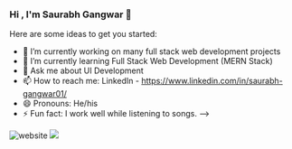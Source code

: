  ### Hi , I'm Saurabh Gangwar 👋



Here are some ideas to get you started:

- 🔭 I’m currently working on many full stack web development projects
- 🌱 I’m currently learning Full Stack Web Development (MERN Stack)
- 💬 Ask me about UI Development
- 📫 How to reach me: LinkedIn - https://www.linkedin.com/in/saurabh-gangwar01/
- 😄 Pronouns: He/his
- ⚡ Fun fact: I work well while listening to songs. 
-->
<img src="https://camo.githubusercontent.com/75863c6875e3d3d41b1f847fd24c9275fbdcf638396bcb6fe452df7146ad11ea/68747470733a2f2f696d672e736869656c64732e696f2f62616467652f506f7274666f6c696f576562736974652d706177616e2e6c6976652d3236343866663f7374796c653d666c61742d737175617265266c6f676f3d676f6f676c652d6368726f6d65" alt="website" data-canonical-src="https://saurabhgangwar.netlify.app/;logo=google-chrome" style="max-width:100%;">

<img src="https://github-readme-stats.vercel.app/api?username=saurabh2297&&show_icons=true&title_color=ffffff&icon_color=bb2acf&text_color=daf7dc&bg_color=151515">
